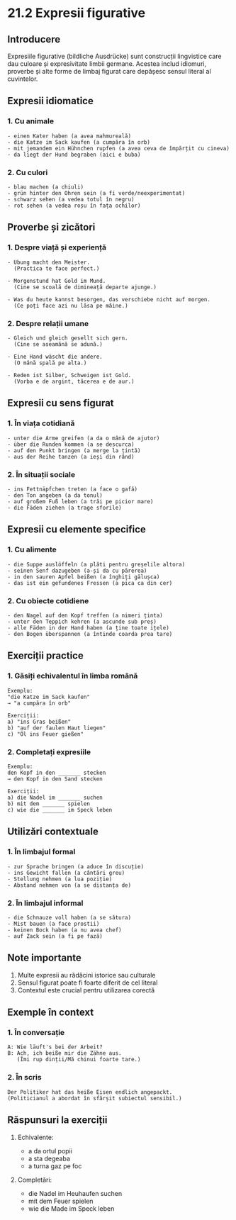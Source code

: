 # 21.2 Expresii figurative

## Introducere
Expresiile figurative (bildliche Ausdrücke) sunt construcții lingvistice care dau culoare și expresivitate limbii germane. Acestea includ idiomuri, proverbe și alte forme de limbaj figurat care depășesc sensul literal al cuvintelor.

## Expresii idiomatice

### 1. Cu animale
```
- einen Kater haben (a avea mahmureală)
- die Katze im Sack kaufen (a cumpăra în orb)
- mit jemandem ein Hühnchen rupfen (a avea ceva de împărțit cu cineva)
- da liegt der Hund begraben (aici e buba)
```

### 2. Cu culori
```
- blau machen (a chiuli)
- grün hinter den Ohren sein (a fi verde/neexperimentat)
- schwarz sehen (a vedea totul în negru)
- rot sehen (a vedea roșu în fața ochilor)
```

## Proverbe și zicători

### 1. Despre viață și experiență
```
- Übung macht den Meister.
  (Practica te face perfect.)

- Morgenstund hat Gold im Mund.
  (Cine se scoală de dimineață departe ajunge.)

- Was du heute kannst besorgen, das verschiebe nicht auf morgen.
  (Ce poți face azi nu lăsa pe mâine.)
```

### 2. Despre relații umane
```
- Gleich und gleich gesellt sich gern.
  (Cine se aseamănă se adună.)

- Eine Hand wäscht die andere.
  (O mână spală pe alta.)

- Reden ist Silber, Schweigen ist Gold.
  (Vorba e de argint, tăcerea e de aur.)
```

## Expresii cu sens figurat

### 1. În viața cotidiană
```
- unter die Arme greifen (a da o mână de ajutor)
- über die Runden kommen (a se descurca)
- auf den Punkt bringen (a merge la țintă)
- aus der Reihe tanzen (a ieși din rând)
```

### 2. În situații sociale
```
- ins Fettnäpfchen treten (a face o gafă)
- den Ton angeben (a da tonul)
- auf großem Fuß leben (a trăi pe picior mare)
- die Fäden ziehen (a trage sforile)
```

## Expresii cu elemente specifice

### 1. Cu alimente
```
- die Suppe auslöffeln (a plăti pentru greșelile altora)
- seinen Senf dazugeben (a-și da cu părerea)
- in den sauren Apfel beißen (a înghiți gălușca)
- das ist ein gefundenes Fressen (a pica ca din cer)
```

### 2. Cu obiecte cotidiene
```
- den Nagel auf den Kopf treffen (a nimeri ținta)
- unter den Teppich kehren (a ascunde sub preș)
- alle Fäden in der Hand haben (a ține toate ițele)
- den Bogen überspannen (a întinde coarda prea tare)
```

## Exerciții practice

### 1. Găsiți echivalentul în limba română
```
Exemplu:
"die Katze im Sack kaufen"
→ "a cumpăra în orb"

Exerciții:
a) "ins Gras beißen"
b) "auf der faulen Haut liegen"
c) "Öl ins Feuer gießen"
```

### 2. Completați expresiile
```
Exemplu:
den Kopf in den _______ stecken
→ den Kopf in den Sand stecken

Exerciții:
a) die Nadel im _______ suchen
b) mit dem _______ spielen
c) wie die _______ im Speck leben
```

## Utilizări contextuale

### 1. În limbajul formal
```
- zur Sprache bringen (a aduce în discuție)
- ins Gewicht fallen (a cântări greu)
- Stellung nehmen (a lua poziție)
- Abstand nehmen von (a se distanța de)
```

### 2. În limbajul informal
```
- die Schnauze voll haben (a se sătura)
- Mist bauen (a face prostii)
- keinen Bock haben (a nu avea chef)
- auf Zack sein (a fi pe fază)
```

## Note importante
1. Multe expresii au rădăcini istorice sau culturale
2. Sensul figurat poate fi foarte diferit de cel literal
3. Contextul este crucial pentru utilizarea corectă

## Exemple în context

### 1. În conversație
```
A: Wie läuft's bei der Arbeit?
B: Ach, ich beiße mir die Zähne aus.
   (Îmi rup dinții/Mă chinui foarte tare.)
```

### 2. În scris
```
Der Politiker hat das heiße Eisen endlich angepackt.
(Politicianul a abordat în sfârșit subiectul sensibil.)
```

## Răspunsuri la exerciții
1. Echivalente:
   - a da ortul popii
   - a sta degeaba
   - a turna gaz pe foc

2. Completări:
   - die Nadel im Heuhaufen suchen
   - mit dem Feuer spielen
   - wie die Made im Speck leben
